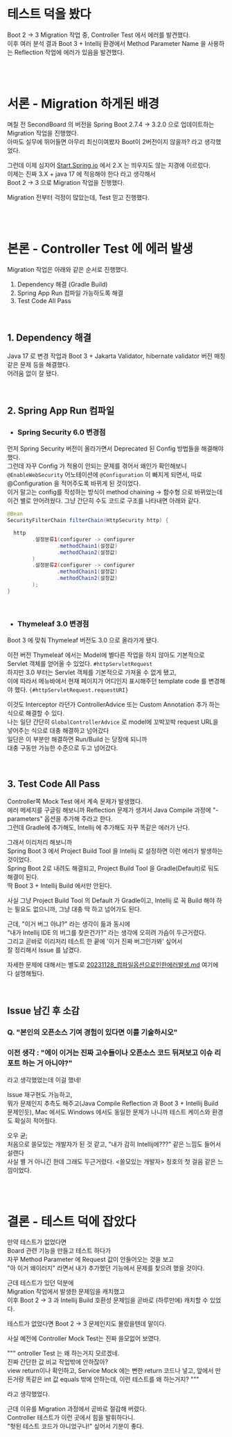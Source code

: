 # 테스트 덕을 봤다  
Boot 2 -> 3 Migration 작업 중, Controller Test 에서 에러를 발견했다.  
이후 여러 분석 결과 Boot 3 + Intellij 환경에서 Method Parameter Name 을 사용하는 Reflection 작업에 에러가 있음을 발견했다.  
  
<br><br>  

# 서론 - Migration 하게된 배경  
  
며칠 전 SecondBoard 의 버전을 Spring Boot 2.7.4 -> 3.2.0 으로 업데이트하는 Migration 작업을 진행했다.    
아마도 실무에 뛰어들면 아무리 최신이여봤자 Boot이 2버전이지 않을까? 라고 생각했었다.      
  
그런데 이제 심지어 [Start.Spring.io](https://start.spring.io/) 에서 2.X 는 띄우지도 않는 지경에 이르렀다.     
이제는 진짜 3.X + java 17 에 적응해야 한다 라고 생각해서   
Boot 2 -> 3 으로 Migration 작업을 진행했다.  
  
Migration 전부터 걱정이 많았는데, Test 믿고 진행했다.  

<br><br>  

# 본론 - Controller Test 에 에러 발생  
Migration 작업은 아래와 같은 순서로 진행했다.     
  
1. Dependency 해결 (Gradle Build)
2. Spring App Run 컴파일 가능하도록 해결
3. Test Code All Pass 

<br>

## 1. Dependency 해결  
Java 17 로 변경 작업과 Boot 3 + Jakarta Validator, hibernate validator 버전 매칭 같은 문제 등을 해결했다.  
어려움 없이 잘 됐다.  

<br>
  
## 2. Spring App Run 컴파일   

- ### Spring Security 6.0 변경점  
먼저 Spring Security 버전이 올라가면서 Deprecated 된 Config 방법들을 해결해야 했다.  
그런데 자꾸 Config 가 적용이 안되는 문제를 겪어서 왜인가 확인해보니  
<code>@EnableWebSecurity</code> 어노테이션에 <code>@Configuration</code> 이 빠지게 되면서, 따로 @Configuration 을 적어주도록 바뀌게 된 것이었다.  
이거 말고는 config를 작성하는 방식이 method chaining -> 함수형 으로 바뀌었는데  
이건 별로 안어려웠다. 그냥 간단히 수도 코드로 구조를 나타내면 아래와 같다.  
  
```java
@Bean
SecurityFilterChain filterChain(HttpSecurity http) {

  http
        .설정분류1(configurer -> configurer
                .methodChain1(설정값)
                .methodChain2(설정값)
        )
        .설정분류2(configurer -> configurer
                .methodChain1(설정값)
                .methodChain2(설정값)
        );
}
```

  <br>
  
- ### Thymeleaf 3.0 변경점  
Boot 3 에 맞춰 Thymeleaf 버전도 3.0 으로 올라가게 됐다.  
   
이전 버전 Thymeleaf 에서는 Model에 별다른 작업을 하지 않아도 기본적으로 Servlet 객체를 얻어올 수 있었다. <code>#httpServletRequest</code>   
하지만 3.0 부터는 Servlet 객체를 기본적으로 가져올 수 없게 됐고,    
이에 따라서 메뉴바에서 현재 페이지가 어디인지 표시해주던 template code 를 변경해야 했다. <code>{#httpServletRequest.requestURI}</code>   
  
이것도 Interceptor 라던가 ControllerAdvice 또는 Custom Annotation 추가 하는 식으로 해결할 수 있다.  
나는 일단 간단히 <code>GlobalControllerAdvice</code> 로 model에 꼬박꼬박 request URL을 넣어주는 식으로 대충 해결하고 넘어갔다  
일단은 이 부분만 해결하면 Run/Build 는 당장에 되니까  
대충 구동만 가능한 수준으로 두고 넘어갔다.  

<br>
  
## 3. Test Code All Pass  
Controller쪽 Mock Test 에서 계속 문제가 발생했다.  
에러 메세지를 구글링 해보니까 Reflection 문제가 생겨서 Java Compile 과정에 "-parameters" 옵션을 추가해 주라고 한다.  
그런데 Gradle에 추가해도, Intellij 에 추가해도 자꾸 똑같은 에러가 난다.  
  
그래서 이리저리 해보니까  
Spring Boot 3 에서 Project Build Tool 을 Intellij 로 설정하면 이런 에러가 발생하는 것이었다.  
Spring Boot 2로 내려도 해결되고, Project Build Tool 을 Gradle(Default)로 둬도 해결이 된다.  
딱 Boot 3 + Intellij Build 에서만 안된다.  
  
사실 그냥 Project Build Tool 의 Default 가 Gradle이고, Intellij 로 꼭 Build 해야 하는 필요도 없으니까, 그냥 대충 딱 하고 넘어가도 된다.  
    
근데, "이거 버그 아냐?" 라는 생각이 듦과 동시에    
"내가 Intellij IDE 의 버그를 찾은건가?" 라는 생각에 오히려 가슴이 두근거렸다.  
그리고 곧바로 이리저리 테스트 한 끝에 '이거 진짜 버그인가봐' 싶어서   
잘 정리해서 Issue 를 남겼다.    
  
자세한 문제에 대해서는 별도로 [20231128_컴파일옵션으로인한에러발생.md](https://github.com/PhysicksKim/TIL/blob/main/Toyproject/SecondBoard/20231128_%EC%BB%B4%ED%8C%8C%EC%9D%BC%EC%98%B5%EC%85%98%EC%9C%BC%EB%A1%9C%EC%9D%B8%ED%95%9C%EC%97%90%EB%9F%AC%EB%B0%9C%EC%83%9D.md) 여기에 다 설명해뒀다.  
  
<br>

## Issue 남긴 후 소감  

### Q. "본인의 오픈소스 기여 경험이 있다면 이를 기술하시오"   
### 이전 생각 : "에이 이거는 진짜 고수들이나 오픈소스 코드 뒤져보고 이슈 리포트 하는 거 아니야?"   
라고 생각했었는데 이걸 했네!        
  
Issue 재구현도 가능하고,   
뭐가 문제인지 추측도 해주고(Java Compile Reflection 과 Boot 3 + Intellij Build 문제인듯), 
Mac 에서도 Windows 에서도 동일한 문제가 나니까 테스트 케이스와 환경도 확실히 적어줬다.  
  
오우 굳;   
처음으로 쓸모있는 개발자가 된 것 같고, "내가 감히 Intellij에???" 같은 느낌도 들어서 설랜다   
사실 별 거 아니긴 한데 그래도 두근거렸다. \<쓸모있는 개발자\> 칭호의 첫 걸음 같은 느낌이었다.       
  

<br><br>  

# 결론 - 테스트 덕에 잡았다      
만약 테스트가 없었다면    
Board 관련 기능을 만들고 테스트 하다가    
자꾸 Method Parameter 에 Request 값이 안들어오는 것을 보고   
"아 이거 왜이러지" 라면서 내가 추가했던 기능에서 문제를 찾으려 했을 것이다.    
    
근데 테스트가 있던 덕분에    
Migration 작업에서 발생한 문제임을 캐치했고    
이후 Boot 2 -> 3 과 Intellij Build 호환성 문제임을 곧바로 (하루만에) 캐치할 수 있었다.    
     
테스트가 없었다면 Boot 2 -> 3 문제인지도 몰랐을텐데 말이다.    
    
사실 예전에 Controller Mock Test는 진짜 쓸모없어 보였다.    
   
"""
ontroller Test 는 왜 하는거지 모르겠네.  
진짜 간단한 값 비교 작업밖에 안하잖아?  
view return이나 확인하고, Service Mock 에는 뻔한 return 코드나 넣고, 
앞에서 만든거랑 똑같은 int 값 equals 밖에 안하는데, 
이런 테스트를 왜 하는거지? 
"""
   
라고 생각했었다.    
    
근데 이유를 Migration 과정에서 곧바로 절감해 버렸다.    
Controller 테스트가 이런 곳에서 힘을 발휘하다니.    
"헛된 테스트 코드가 아니었구나!" 싶어서 기분이 좋다.  
